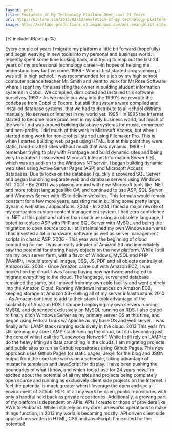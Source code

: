 ```yaml
---
layout: post
title: Evolution of My Technology Platform Over Last 24 Years
url: http://kinlane.com/2013/01/13/evolution-of-my-technology-platform-over-last-24-years/
image: http://kinlane-productions.s3.amazonaws.com/api-evangelist-site/blog/cobol.jpeg
---
```

{% include JB/setup %}

Every couple of years I migrate my platform a little bit forward (hopefully) and begin weaving in new tools into my personal and business world.  I recently spent some time looking back, and trying to map out the last 24 years of my professional technology career--in hopes of helping me understand how far I've come.
1988 - When I first started programming, I was still in high school.  I was recommended for a job by my high school computer science teacher Mr. Smith and went to work for Mt Rose Software where I spent my time assisting the owner in building student information systems in Cobol.  We compiled, distributed and installed this software ourselves.
1993 - As we made our way into the 1990's we rewrote the codebase from Cobol to Foxpro, but still the systems were compiled and installed database systems, that we had to distribute to all school districts manualy.  No servers or Internet in my world yet.
1995 - In 1995 the Internet started to become more prominent in my daily business world, but much of the work I did was around building database systems for music, commerce and non-profits.  I did much of this work in Microsoft Access, but when I started doing work for non-profits I started using Filemaker Pro.  This is when I started building web pages using HTML, but at this point they were static, hand-crafted sites without much that was dynamic.
1998 - I remember trying to play with Frontpage and build dynamic sites and being very frustrated.  I discovered Microsoft Internet Information Server (IIS), which was an add-on to the Windows NT server.  I began building dynamic web sites using Active Server Pages (ASP) and Microsoft Access databases.  Due to locks on the database I quickly discovered SQL Server and began launching separate web and database servers using Windows NT.
2001 - By 2001 I was playing around with new Microsoft tools like .NET and more robust languages like C#, and continued to use ASP, SQL Server and Windows Server with IIS to deliver websites.  This formula would remain constant for a few more years, assisting me in building some pretty large, dynamic web sites / applications.
2004 - In 2004 I faced a major rewrite of my companies custom content management system.  I had zero confidence in .NET at this point and rather than continue using an obsolete language, I opted to replace ASP with PHP and SQL Server with MySQL and being the migration to open source tools.  I still maintained my own Windows server as I had invested a lot in hardware, software as well as server management scripts in classic ASP.
2006 - This year was the beginning of cloud computing for me.  I was an early adopter of Amazon S3 and immediately saw the potential for storing heavy objects on the new platform.  While I still ran my own server farm, with a flavor of Windows, MySQL and PHP (WAMP), I would story all images, CSS, JS, PDF and all objects centrally at Amazon S3.
2008 - Once Amazon came out with Amazon EC2, I was hooked on the cloud.  I was facing buying new hardware and opted to migrate everything to the cloud.  The language, server and database remained the same, but I moved from my own colo facility and went entirely into the Amazon Cloud.  Running Windows instances on Amazon EC2, keeping storage at Amazon S3--selling all of my server infrastructure.
2010 - As Amazon continue to add to their stack I took advantage of the scalability of Amazon RDS.  I stopped deploying my own servers running MySQL and depended exclusively on MySQL running on RDS.  I also opted to finally ditch Windows Server as my primary server OS at this time, and began using Fedora Linux w/ Apache as my base OS and web server.  I was finally a full LAMP stack running exclusively in the cloud.
2013 This year I'm still keeping my core LAMP stack running the cloud, but it is becoming just the core of what I call the "Laneworks Network".  While I still rely on LAMP to do the heavy lifting an data crunching in the clouds, I am migrating projects and public sites to run as Github repositories using Github Pages.  This new approach uses Github Pages for static pages, Jekyll for the blog and JSON output from the core lane works on a schedule, taking advantage of mustache templates and JavaScript for display.
I have been pushing the boundaries of what I know, and which tools I use for 24 years now.  I'm excited about the potential of all my sites and projects being completely open source and running as exclusively client side projects on the Internet.  i feel the potential is much greater when I leverage the open and social environment of Github.  90% of all my work be open, public repositories with only a handful held back as private repositories.
Additionally, a growing part of my platform is dependent on APIs.  APIs I create or those of providers like AWS to Pinboard.  While i still rely on my core Laneworks operations to make things function, in 2013 my world is becoming mostly &nbsp;API driven client side applications written in HTML, CSS and JavaScript.
I'm excited for the potential!